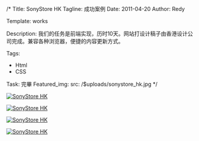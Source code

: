 /*
Title: SonyStore HK
Tagline: 成功案例
Date: 2011-04-20
Author: Redy

Template: works

Description: 我们的任务是前端实现，历时10天。网站打设计稿子由香港设计公司完成。兼容各种浏览器，便捷的内容更新方式。

Tags:
- Html
- CSS

Task: 完畢
Featured_img:
  src: /$uploads/sonystore_hk.jpg
*/

<p>
  <a class="lightbox-gallery" href="/$uploads/sonystore_hk_1.jpg">
    <img src="/$uploads/sonystore_hk_1.jpg" alt="SonyStore HK" />
  </a>
</p>

<p>
  <a class="lightbox-gallery" href="/$uploads/sonystore_hk_2.jpg">
    <img src="/$uploads/sonystore_hk_2.jpg" alt="SonyStore HK" />
  </a>
</p>

<p>
  <a class="lightbox-gallery" href="/$uploads/sonystore_hk_3.jpg">
    <img src="/$uploads/sonystore_hk_3.jpg" alt="SonyStore HK" />
  </a>
</p>

<p>
  <a class="lightbox-gallery" href="/$uploads/sonystore_hk_4.jpg">
    <img src="/$uploads/sonystore_hk_4.jpg" alt="SonyStore HK" />
  </a>
</p>